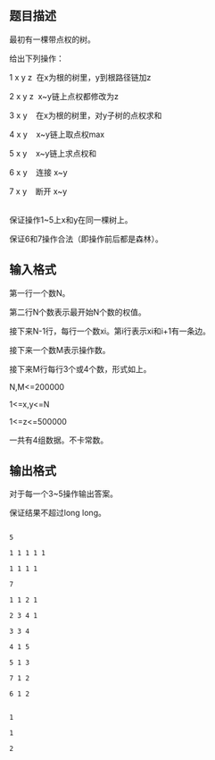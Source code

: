 ## 题目描述

<p>最初有一棵带点权的树。<br>
  给出下列操作：<br>
  1 x y z  在x为根的树里，y到根路径链加z<br>
  2 x y z  x~y链上点权都修改为z<br>
  3 x y    在x为根的树里，对y子树的点权求和 <br>
  4 x y    x~y链上取点权max<br>
  5 x y    x~y链上求点权和<br>
  6 x y    连接 x~y<br>
  7 x y    断开 x~y <br><br>
  保证操作1~5上x和y在同一棵树上。<br>
  保证6和7操作合法（即操作前后都是森林）。</p>

## 输入格式

<p>第一行一个数N。<br>
  第二行N个数表示最开始N个数的权值。<br>
  接下来N-1行，每行一个数xi。第i行表示xi和i+1有一条边。<br>
  接下来一个数M表示操作数。<br>
  接下来M行每行3个或4个数，形式如上。<br>
  N,M<=200000<br>
  1<=x,y<=N<br>
  1<=z<=500000<br>
  一共有4组数据。不卡常数。</p>

## 输出格式

<p>对于每一个3~5操作输出答案。<br>
  保证结果不超过long long。</p>

```input1
5
1 1 1 1 1
1 1 1 1
7
1 1 2 1
2 3 4 1
3 3 4
4 1 5
5 1 3
7 1 2
6 1 2
```
```output1
1
1
2
```
